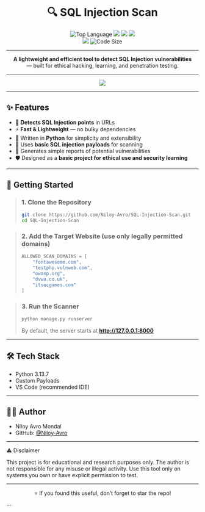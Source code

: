 <h1 align="center">🔍 SQL Injection Scan</h1>

<p align="center">
  <img src="https://img.shields.io/github/languages/top/Niloy-Avro/SQL-Injection-Scan?color=orange&style=for-the-badge" alt="Top Language"/>
  <img src="https://img.shields.io/github/last-commit/Niloy-Avro/SQL-Injection-Scan?style=for-the-badge&color=brightgreen&label=Last%20Commit" />
  <img src="https://img.shields.io/badge/Security-SQL%20Injection-red?style=for-the-badge" />
  <img src="https://img.shields.io/badge/Tool-Python-3776AB?style=for-the-badge" />
  <br><img src="https://img.shields.io/github/repo-size/Niloy-Avro/SQL-Injection-Scan?color=purple&style=for-the-badge"/>
  <img src="https://img.shields.io/github/languages/code-size/Niloy-Avro/SQL-Injection-Scan?style=for-the-badge" alt="Code Size">
</p>

---

<p align="center">
  <b>A lightweight and efficient tool to detect SQL Injection vulnerabilities</b><br>
  — built for ethical hacking, learning, and penetration testing.
</p>

---

<p align="center">
  <img src="https://readme-typing-svg.demolab.com?font=Fira+Code&size=24&pause=1000&color=ff0000&center=true&vCenter=true&width=700&lines=Python+%7C+Cybersecurity+%7C+Pentesting;SQL+Injection+Scanner;Find+Vulnerable+Parameters+%26+URLs" />
</p>

---

## ✨ Features

- 🔎 **Detects SQL Injection points** in URLs  
- ⚡ **Fast & Lightweight** — no bulky dependencies  
- 🐍 Written in **Python** for simplicity and extensibility  
- 📜 Uses **basic SQL injection payloads** for scanning  
- 📂 Generates simple reports of potential vulnerabilities  
- 🛡️ Designed as a **basic project for ethical use and security learning**  

---

## 🚀 Getting Started

> ### **1. Clone the Repository**
> ```bash
> git clone https://github.com/Niloy-Avro/SQL-Injection-Scan.git
> cd SQL-Injection-Scan
> ```

> ### **2. Add the Target Website (use only legally permitted domains)**
> ```python
> ALLOWED_SCAN_DOMAINS = [
>     "fontawesome.com",
>     "testphp.vulnweb.com",
>     "owasp.org",
>     "dvwa.co.uk",
>     "itsecgames.com"
> ]
> ```

> ### **3. Run the Scanner**
> ```bash
> python manage.py runserver
> ```
> By default, the server starts at **http://127.0.0.1:8000**

---

## 🛠️ Tech Stack
- Python 3.13.7
- Custom Payloads
- VS Code (recommended IDE)

---
## 👨‍💻 Author

- Niloy Avro Mondal  
- GitHub: [@Niloy-Avro](https://github.com/Niloy-Avro)

---

⚠️ Disclaimer

This project is for educational and research purposes only.
The author is not responsible for any misuse or illegal activity.
Use this tool only on systems you own or have explicit permission to test.

---

<p align="center">
  ⭐ If you found this useful, don’t forget to star the repo!
</p>
```